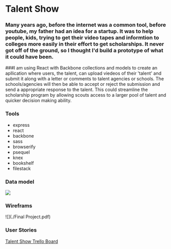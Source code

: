 # Talent Show

### Many years ago, before the internet was a common tool, before youtube, my father had an idea for a startup.  It was to help people, kids, trying to get their video tapes and informtion to colleges more easily in their effort to get scholarships.  It never got off of the ground, so I thought I'd build a prototype of what it could have been.  
###I am using React with Backbone collections and models to create an apllication where users, the talent, can upload viedeos of their 'talent' and submit it along with a letter or comments to talent agencies or schools.  The schools/agencies will then be able to accept or reject the submission and send a appropriate response to the talent.  This could streamline the scholarship program by allowing scouts access to a larger pool of talent and quicker decision making ability.



### Tools

* express
* react
* backbone
* sass
* browserify
* psequel
* knex
* bookshelf
* filestack

### Data model
![](./talent_show)


### Wireframs
![](./Final Project.pdf)

### User Stories
[Talent Show Trello Board](https://trello.com/b/GEqrbgjG/talent-show)


